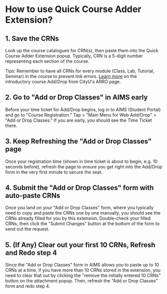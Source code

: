 # How to use Quick Course Adder Extension?

## 1. Save the CRNs
Look up the course catalogues for CRN(s), then paste them into the Quick Course Adder Extension popup. Typically, CRN is a 5-digit number representing each section of the course.

Tips: Remember to have all CRNs for every module (Class, Lab, Tutorial, Seminar) in the course to prevent link errors. [Learn more](https://www.cityu.edu.hk/arro/content.asp?cid=155) on the introductory course Add/Drop from CityU's ARRO page.

## 2. Go to "Add or Drop Classes" in AIMS early
Before your time ticket for Add/Drop begins, log in to AIMS (Student Portal) and go to "Course Registration." Tap > "Main Menu for Web Add/Drop" > "Add or Drop Classes." If you are early, you should see the Time Ticket there.

## 3. Keep Refreshing the "Add or Drop Classes" page
Once your registration time (shown in time ticket is about to begin, e.g. 10 seconds before), refresh the page to ensure you get right into the Add/Drop form in the very first minute to secure the seat.

## 4. Submit the "Add or Drop Classes" form with auto-paste CRNs
Once you land on your "Add or Drop Classes" form, where you typically need to copy and paste the CRNs one by one manually, you should see the CRNs already filled for you by this extension. Double-check your filled CRNs, then click the "Submit Changes" button at the bottom of the form to send out the request. 

## 5. (If Any) Clear out your first 10 CRNs, Refresh and Redo step 4 
Since the "Add or Drop Classes" form in AIMS allows you to paste up to 10 CRNs at a time, if you have more than 10 CRNs stored in the extension, you need to clear that out by clicking the "remove the initially entered 10 CRNs" button on the attachment popup. Then, refresh the "Add or Drop Classes" form and redo step 4.
